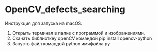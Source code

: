 # OpenCV_defects_searching


Инструкция для запуска на macOS.

1) Открыть терминал в папке с программой и изображениями.
2) Cкачать библиоткеу openCV командой pip install opencv-python
3) Запусть файл командой python имяфайла.py

   
